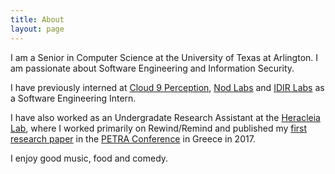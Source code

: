 ```yaml
---
title: About
layout: page
---
```


I am a Senior in Computer Science at the University of Texas at Arlington. I am passionate about Software Engineering and Information Security.

I have previously interned at <a href="https://cloud9perception.com/" target="_blank">Cloud 9 Perception</a>, <a href="https://nod.com/" target="_blank">Nod Labs</a> and <a href="https://idir.uta.edu/index.php/Innovative_Database_and_Information_Systems_Research_Laboratory" target="_blank">IDIR Labs</a> as a Software Engineering Intern. 

I have also worked as an Undergradate Research Assistant at the <a href="https://heracleia.uta.edu/" target="_blank">Heracleia Lab</a>, where I worked primarily on Rewind/Remind and published my <a href="https://dl.acm.org/citation.cfm?id=3076178" target="_blank">first research paper</a> in the <a href="https://dl.acm.org/event.cfm?id=RE196" target="_blank">PETRA Conference</a> in Greece in 2017.

I enjoy good music, food and comedy. 

<ul>
</ul>

